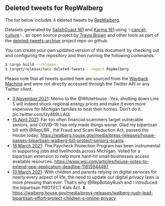 ## Deleted tweets for RepWalberg

The list below includes 4 deleted tweets by
[RepWalberg](https://twitter.com/RepWalberg).



Datasets generated by [SalishCoast 161](https://twitter.com/SalishCoastA) and [Karma 161](https://twitter.com/KarmaOneSixOne)
using ✨[cancel-culture](https://github.com/travisbrown/cancel-culture)✨, an open source project by [Travis Brown](https://twitter.com/travisbrown) 
and other tools as part of the [deleted-tweets-archive](https://github.com/salcoast/deleted-tweets-archive/) project repo on github.

You can create your own updated version of this document by checking out and configuring the
repository and then running the following commands:

```bash
$ cargo build --release
$ target/release/twcc deleted-tweets --report RepWalberg
```

Please note that all tweets quoted here are sourced from the
[Wayback Machine](https://web.archive.org) and were not directly accessed through the Twitter API or
any Twitter client.

* [ 3 November 2021](https://web.archive.org/web/20211103211333/https://twitter.com/RepWalberg/status/1456006636171108361): Memo to the  @WhiteHouse : Yes, shutting down Line 5 will indeed shock regional energy prices and make it even more expensive for Michigan families to heat their homes. Don’t do it. pic.twitter.com/Uy469LLAUi
* [15 April 2021](https://web.archive.org/web/20210415222809/https://twitter.com/RepWalberg/status/1382822943135125505): Far too often financial scammers target vulnerable seniors, and COVID-19 has only made things worse. Glad my bipartisan bill with  @RepLBR , the Fraud and Scam Reduction Act, passed the House today.  https://walberg.house.gov/media/press-releases/house-passes-bipartisan-walberg-bill-protect-seniors-scams
* [18 March 2021](https://web.archive.org/web/20210318175155/https://twitter.com/RepWalberg/status/1372606639568748547): The Paycheck Protection Program has been instrumental in supporting jobs and livelihoods across Michigan. Voted for a bipartisan extension to help more hard-hit small businesses access available resources. https://www.wsj.com/articles/house-votes-to-extend-ppp-application-deadline-11615944497
* [13 March 2021](https://web.archive.org/web/20210313182141/https://twitter.com/RepWalberg/status/1370802214554406920): With children and parents relying on digital services for nearly every aspect of life, the need to update our digital privacy laws is more pressing than ever.   That's why  @RepBobbyRush  and I introduced the bipartisan PROTECT Kids Act. ⬇  https://walberg.house.gov/media/press-releases/walberg-rush-lead-bipartisan-effort-protect-children-s-online-privacy
